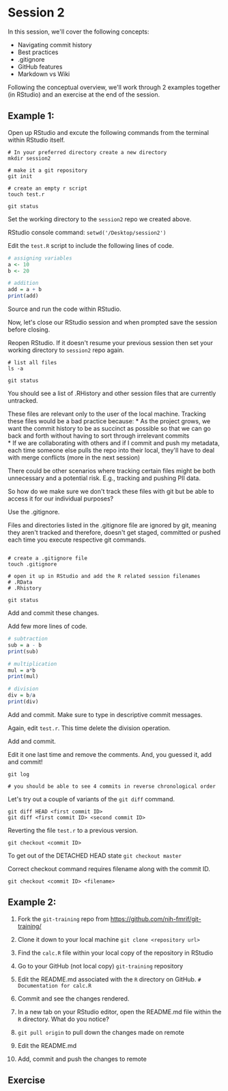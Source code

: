 # Session 2

In this session, we'll cover the following concepts: 
  * Navigating commit history 
  * Best practices 
  * .gitignore
  * GitHub features 
  * Markdown vs Wiki

Following the conceptual overview, we'll work through 2 examples together (in RStudio) and an exercise at the end of the session. 

## Example 1: 

Open up RStudio and excute the following commands from the terminal within RStudio itself.

```shell
# In your preferred directory create a new directory
mkdir session2 

# make it a git repository
git init 

# create an empty r script
touch test.r 

git status 

```

Set the working directory to the `session2` repo we created above.  

RStudio console command: `setwd('/Desktop/session2')`

Edit the `test.R` script to include the following lines of code.

```r
# assigning variables
a <- 10
b <- 20

# addition
add = a + b
print(add)

```
Source and run the code within RStudio. 

Now, let's close our RStudio session and when prompted save the session before closing. 

Reopen RStudio. If it doesn't resume your previous session then set your working directory to `session2` repo again. 

```shell
# list all files 
ls -a 

git status 
```

You should see a list of .RHistory and other session files that are currently untracked. 

These files are relevant only to the user of the local machine. Tracking these files would be a bad practice because: 
	* As the project grows, we want the commit history to be as succinct as possible so that we can go back and forth without having to sort through irrelevant commits  
	* If we are collaborating with others and if I commit and push my metadata, each time someone else pulls the repo into their local, they'll have to deal with merge conflicts (more in the next session)

There could be other scenarios where tracking certain files might be both unnecessary and a potential risk. E.g., tracking and pushing PII data. 

So how do we make sure we don't track these files with git but be able to access it for our individual purposes? 

Use the .gitignore. 

Files and directories listed in the .gitignore file are ignored by git, meaning they aren't tracked and therefore, doesn't get staged, committed or pushed each time you execute respective git commands. 

```shell

# create a .gitignore file
touch .gitignore

# open it up in RStudio and add the R related session filenames
# .RData    
# .Rhistory

git status
```

Add and commit these changes. 

Add few more lines of code. 

```r
# subtraction
sub = a - b
print(sub)

# multiplication
mul = a*b
print(mul)

# division
div = b/a
print(div)

```

Add and commit. Make sure to type in descriptive commit messages. 

Again, edit `test.r`. This time delete the division operation. 

Add and commit. 

Edit it one last time and remove the comments. And, you guessed it, add and commit! 

```shell
git log 

# you should be able to see 4 commits in reverse chronological order
```

Let's try out a couple of variants of the `git diff` command. 

```
git diff HEAD <first commit ID> 
git diff <first commit ID> <second commit ID>

```

Reverting the file `test.r` to a previous version.

```
git checkout <commit ID> 
```

To get out of the DETACHED HEAD state `git checkout master`

Correct checkout command requires filename along with the commit ID. 

```
git checkout <commit ID> <filename> 
```

## Example 2: 

1. Fork the `git-training` repo from https://github.com/nih-fmrif/git-training/
2. Clone it down to your local machine 
`git clone <repository url> ` 
3. Find the `calc.R` file within your local copy of the repository in RStudio
4. Go to your GitHub (not local copy) `git-training` repository 
5. Edit the README.md associated with the `R` directory on GitHub.
`# Documentation for calc.R`
6. Commit and see the changes rendered. 

7. In a new tab on your RStudio editor, open the README.md file within the `R` directory. What do you notice? 

8. `git pull origin` to pull down the changes made on remote
9. Edit the README.md
10. Add, commit and push the changes to remote

## Exercise







